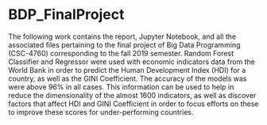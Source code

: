 # BDP_FinalProject
The following work contains the report, Jupyter Notebook, and all the associated files pertaining to the final project of Big Data Programming (CSC-4760) corresponding to the fall 2019 semester. Random Forest Classifier and Regressor were used with economic indicators data from the World Bank in order to predict the Human Development Index (HDI) for a country, as well as the GINI Coefficient. The accuracy of the models was were above 96% in all cases. This information can be used to help in reduce the dimensionality of the almost 1600 indicators, as well as discover factors that affect HDI and GINI Coefficient in order to focus efforts on these to improve these scores for under-performing countries.
